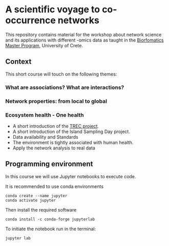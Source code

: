 # A scientific voyage to co-occurrence networks

This repository contains material for the workshop about network science and
its applications with different -omics data as taught in the [Biorfomatics Master Program](https://bioinfo-grad.gr), University of Crete.

## Context
This short course will touch on the following themes:

### What are associations? What are interactions?

### Network properties: from local to global

### Ecosystem health - One health

* A short introduction of the [TREC project](https://www.embl.org/about/info/trec/).
* A short introduction of the Island Sampling Day project.
* Data availability and Standards
* The environment is tightly associated with human health. 
* Apply the network analysis to real data


## Programming environment

In this course we will use Jupyter notebooks to execute code.

It is recommended to use conda environments

```
conda create --name jupyter
conda activate jupyter
```

Then install the required software
```
conda install -c conda-forge jupyterlab
```


To initiate the notebook run in the terminal:

```
jupyter lab
```

